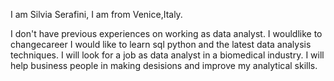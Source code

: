 I am Silvia Serafini, I am from Venice,Italy.

I don't have previous experiences on working as data analyst.
I wouldlike to changecareer
I would like to learn sql python and the latest data analysis techniques.
I will look for a job as data analyst in a biomedical industry.
I will help business people in making desisions and improve my analytical skills.
    